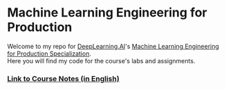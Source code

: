 # Machine Learning Engineering for Production

Welcome to my repo for [DeepLearning.AI](https://www.deeplearning.ai/)'s [Machine Learning Engineering for Production Specialization](https://www.coursera.org/specializations/machine-learning-engineering-for-production-mlops?).  
Here you will find my code for the course's labs and assignments.  
### [Link to Course Notes (in English)](https://khoaguin.notion.site/MLOps-Machine-Learning-Engineering-for-Production-Specialization-Coursera-7767e8d8d1504e31aefe31b4095a5052)